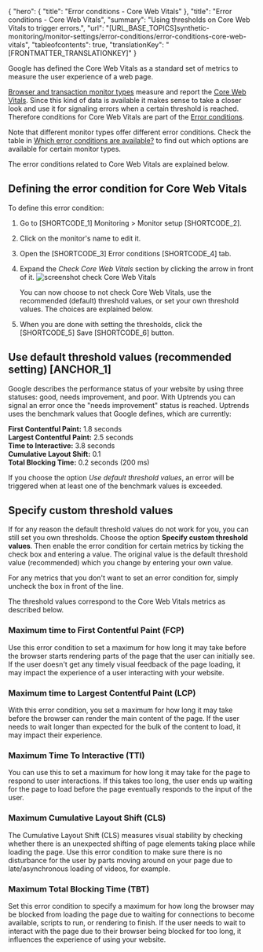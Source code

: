 {
  "hero": {
    "title": "Error conditions - Core Web Vitals"
  },
  "title": "Error conditions - Core Web Vitals",
  "summary": "Using thresholds on Core Web Vitals to trigger errors.",
  "url": "[URL_BASE_TOPICS]synthetic-monitoring/monitor-settings/error-conditions/error-conditions-core-web-vitals",
  "tableofcontents": true,
  "translationKey": "[FRONTMATTER_TRANSLATIONKEY]"
}

Google has defined the Core Web Vitals as a standard set of metrics to measure the user experience of a web page.

[Browser and transaction monitor types]([LINK_URL_1]) measure and report the [Core Web Vitals]([LINK_URL_2]). Since this kind of data is available it makes sense to take a closer look and use it for signaling errors when a certain threshold is reached. Therefore conditions for Core Web Vitals are part of the [Error conditions]([LINK_URL_3]).

Note that different monitor types offer different error conditions. Check the table in [Which error conditions are available?]([LINK_URL_4]) to find out which options are available for certain monitor types.

The error conditions related to Core Web Vitals are explained below.

## Defining the error condition for Core Web Vitals

To define this error condition:

1. Go to [SHORTCODE_1] Monitoring > Monitor setup [SHORTCODE_2].
2. Click on the monitor's name to edit it.
3. Open the [SHORTCODE_3] Error conditions [SHORTCODE_4] tab.
4. Expand the *Check Core Web Vitals* section by clicking the arrow in front of it.
   ![screenshot check Core Web Vitals]([LINK_URL_5])

   You can now choose to not check Core Web Vitals, use the recommended (default) threshold values, or set your own threshold values. The choices are explained below.
5. When you are done with setting the thresholds, click the [SHORTCODE_5] Save [SHORTCODE_6] button.


## Use default threshold values (recommended setting) [ANCHOR_1]

Google describes the performance status of your website by using three statuses: good, needs improvement, and poor. 
With Uptrends you can signal an error once the "needs improvement" status is reached. Uptrends uses the benchmark values that Google defines, which are currently:

**First Contentful Paint:** 1.8 seconds  
**Largest Contentful Paint:** 2.5 seconds  
**Time to Interactive:** 3.8 seconds  
**Cumulative Layout Shift:** 0.1  
**Total Blocking Time:** 0.2 seconds (200 ms)

If you choose the option *Use default threshold values*, an error will be triggered when at least one of the benchmark values is exceeded. 

## Specify custom threshold values

If for any reason the default threshold values do not work for you, you can still set you own thresholds.
Choose the option **Specify custom threshold values**. Then enable the error condition for certain metrics by ticking the check box and entering a value. The original value is the default threshold value (recommended) which you change by entering your own value.

For any metrics that you don't want to set an error condition for, simply uncheck the box in front of the line.

The threshold values correspond to the Core Web Vitals metrics as described below.
### Maximum time to First Contentful Paint (FCP)

Use this error condition to set a maximum for how long it may take before the browser starts rendering parts of the page that the user can initially see. If the user doesn't get any timely visual feedback of the page loading, it may impact the experience of a user interacting with your website.

### Maximum time to Largest Contentful Paint (LCP)

With this error condition, you set a maximum for how long it may take before the browser can render the main content of the page. If the user needs to wait longer than expected for the bulk of the content to load, it may impact their experience.

### Maximum Time To Interactive (TTI)

You can use this to set a maximum for how long it may take for the page to respond to user interactions. If this takes too long, the user ends up waiting for the page to load before the page eventually responds to the input of the user.

### Maximum Cumulative Layout Shift (CLS)

The Cumulative Layout Shift (CLS) measures visual stability by checking whether there is an unexpected shifting of page elements taking place while loading the page. Use this error condition to make sure there is no disturbance for the user by parts moving around on your page due to late/asynchronous loading of videos, for example.

### Maximum Total Blocking Time (TBT)

Set this error condition to specify a maximum for how long the browser may be blocked from loading the page due to waiting for connections to become available, scripts to run, or rendering to finish. If the user needs to wait to interact with the page due to their browser being blocked for too long, it influences the experience of using your website. 